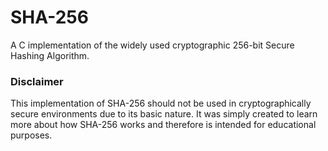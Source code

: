 # SHA-256
A C implementation of the widely used cryptographic 256-bit Secure Hashing
Algorithm. 

### Disclaimer
This implementation of SHA-256 should not be used in cryptographically secure
environments due to its basic nature. It was simply created to learn more about
how SHA-256 works and therefore is intended for educational purposes.